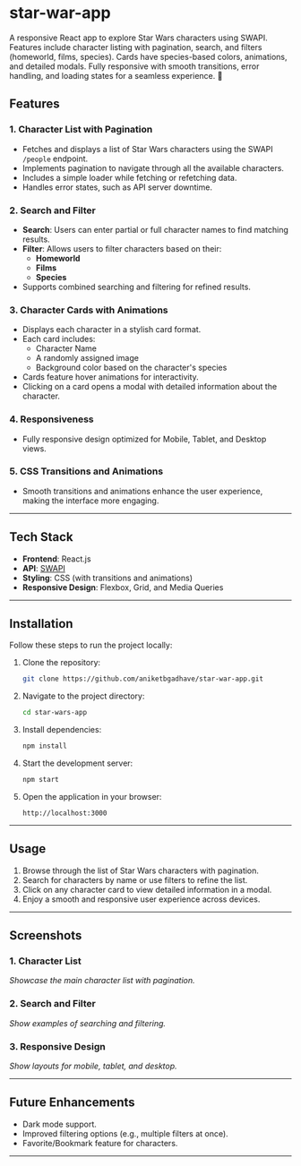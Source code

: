 # star-war-app
 A responsive React app to explore Star Wars characters using SWAPI. Features include character listing with pagination, search, and filters (homeworld, films, species). Cards have species-based colors, animations, and detailed modals. Fully responsive with smooth transitions, error handling, and loading states for a seamless experience. 🌌

## Features  

### 1. **Character List with Pagination**  
- Fetches and displays a list of Star Wars characters using the SWAPI `/people` endpoint.  
- Implements pagination to navigate through all the available characters.  
- Includes a simple loader while fetching or refetching data.  
- Handles error states, such as API server downtime.  

### 2. **Search and Filter**  
- **Search**: Users can enter partial or full character names to find matching results.  
- **Filter**: Allows users to filter characters based on their:  
  - **Homeworld**  
  - **Films**  
  - **Species**  
- Supports combined searching and filtering for refined results.  

### 3. **Character Cards with Animations**  
- Displays each character in a stylish card format.  
- Each card includes:  
  - Character Name  
  - A randomly assigned image  
  - Background color based on the character's species  
- Cards feature hover animations for interactivity.  
- Clicking on a card opens a modal with detailed information about the character.  

### 4. **Responsiveness**  
- Fully responsive design optimized for Mobile, Tablet, and Desktop views.  

### 5. **CSS Transitions and Animations**  
- Smooth transitions and animations enhance the user experience, making the interface more engaging.

---

## Tech Stack  

- **Frontend**: React.js  
- **API**: [SWAPI](https://swapi.dev/)  
- **Styling**: CSS (with transitions and animations)  
- **Responsive Design**: Flexbox, Grid, and Media Queries  

---

## Installation  

Follow these steps to run the project locally:  

1. Clone the repository:  
   ```bash  
   git clone https://github.com/aniketbgadhave/star-war-app.git
   ```  

2. Navigate to the project directory:  
   ```bash  
   cd star-wars-app
   ```  

3. Install dependencies:  
   ```bash  
   npm install  
   ```  

4. Start the development server:  
   ```bash  
   npm start  
   ```  

5. Open the application in your browser:  
   ```
   http://localhost:3000  
   ```

---

## Usage  

1. Browse through the list of Star Wars characters with pagination.  
2. Search for characters by name or use filters to refine the list.  
3. Click on any character card to view detailed information in a modal.  
4. Enjoy a smooth and responsive user experience across devices.  

---

## Screenshots  

### 1. **Character List**  
_Showcase the main character list with pagination._  

### 2. **Search and Filter**  
_Show examples of searching and filtering._  

### 3. **Responsive Design**  
_Show layouts for mobile, tablet, and desktop._  

---

## Future Enhancements  

- Dark mode support.  
- Improved filtering options (e.g., multiple filters at once).  
- Favorite/Bookmark feature for characters.  

---
